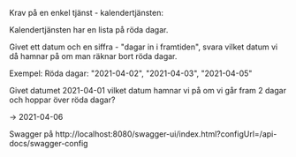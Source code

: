 Krav på en enkel tjänst - kalendertjänsten:

Kalendertjänsten har en lista på röda dagar.

Givet ett datum och en siffra - "dagar in i framtiden", svara vilket datum vi då hamnar på om man räknar bort röda dagar.

Exempel:
Röda dagar: "2021-04-02", "2021-04-03", "2021-04-05"

Givet datumet 2021-04-01 vilket datum hamnar vi på om vi går fram 2 dagar och hoppar över röda dagar?

-> 2021-04-06

Swagger på http://localhost:8080/swagger-ui/index.html?configUrl=/api-docs/swagger-config
